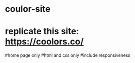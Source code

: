 # coulor-site
# replicate this site: https://coolors.co/
#home page only
#html and css only
#include responsiveness 